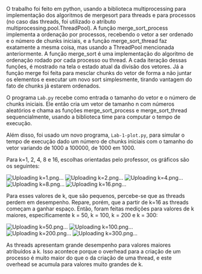 O trabalho foi feito em python, usando a biblioteca multiprocessing para implementação dos algoritmos de mergesort para threads e para processos (no caso das threads, foi utilizado o atributo multiprocessing.pool.ThreadPool). A função merge_sort_process implementa a ordenação por processos, recebendo o vetor a ser ordenado e o número de chunks iniciais, e a função merge_sort_thread faz exatamente a mesma coisa, mas usando a ThreadPool mencionada anteriormente. A função merge_sort é uma implementação do algoritmo de ordenação rodado por cada processo ou thread. A cada iteração dessas funções, é mostrado na tela o estado atual da divisão dos vetores. Já a função merge foi feita para mesclar chunks do vetor de forma a não juntar os elementos e executar um novo sort simplesmente, tirando vantagem do fato de chunks já estarem ordenados.

O programa `Lab.py` recebe como entrada o tamanho do vetor e o número de chunks iniciais. Ele então cria um vetor de tamanho n com números aleatórios e chama as funções merge_sort_process e merge_sort_thread sequencialmente, usando a biblioteca time para computar o tempo de execução.

Além disso, foi usado um novo programa, `Lab-1-plot.py`, para simular o tempo de execução dado um número de chunks iniciais com o tamanho do vetor variando de 1000 a 100000, de 1000 em 1000.

Para k=1, 2, 4, 8 e 16, escolhas orientadas pelo professor, os gráficos são os seguintes:

![Uploading k=1.png…]()
![Uploading k=2.png…]()
![Uploading k=4.png…]()
![Uploading k=8.png…]()
![Uploading k=16.png…]()

Para esses valores de k, que são pequenos, percebe-se que as threads perdem em desempenho. Repare, porém, que a partir de k=16 as threads começam a ganhar espaço. Então, foram feitas medições para valores de k maiores, especificamente k = 50, k = 100, k = 200 e k = 300:

![Uploading k=50.png…]()
![Uploading k=100.png…]()
![Uploading k=200.png…]()
![Uploading k=300.png…]()

As threads apresentam grande desempenho para valores maiores atribuídos a k. Isso acontece porque o overhead para a criação de um processo é muito maior do que o da criação de uma thread, e este overhead se acumula para valores muito grandes de k.
